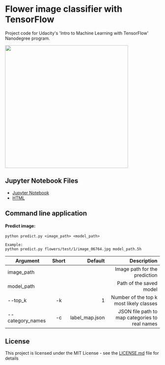 # Flower image classifier with TensorFlow

Project code for Udacity's 'Intro to Machine Learning with TensorFlow' Nanodegree program.

<img src="https://github.com/MSWagner/Flower-Classifier-TensorFlow/blob/master/assets/prediction.png" width="400">

## Jupyter Notebook Files

- [Jupyter Notebook](https://github.com/MSWagner/Flower-Classifier-TensorFlow/blob/master/Flower_Image_Classifier.ipynb)
- [HTML](https://github.com/MSWagner/Flower-Classifier-TensorFlow/blob/master/Flower_Image_Classifier.html)

## Command line application

#### Predict image:

```
python predict.py <image_path> <model_path>

Example:
python predict.py flowers/test/1/image_06764.jpg model_path.5h
``` 

| Argument      | Short         | Default | Description  |
| ------------- |:-------------:| -------------:| -----:|
| image_path      | | | Image path for the prediction |
| model_path | | | Path of the saved model |
| --top_k | -k    | 1 | Number of the top k most likely classes |
| --category_names | -c | label_map.json | JSON file path to map categories to real names |

## License
This project is licensed under the MIT License - see the [LICENSE.md](LICENSE.md) file for details
